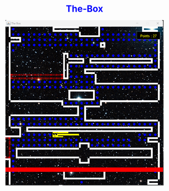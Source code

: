 <h1 align="center" style="color:blue">The-Box</h1>

<p align="center">
<img src="https://github.com/Sushantlama/The-Box/blob/main/res/page-3.png?raw=true" width="500" />
</p>

